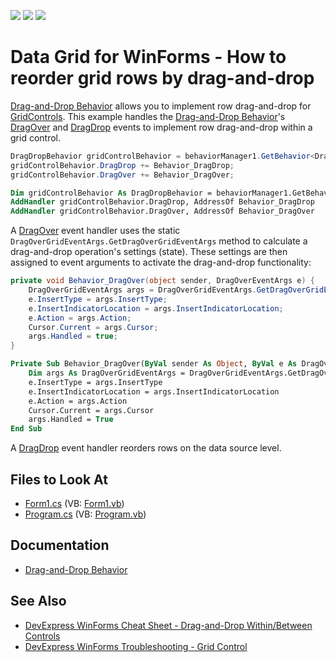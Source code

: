 <!-- default badges list -->
![](https://img.shields.io/endpoint?url=https://codecentral.devexpress.com/api/v1/VersionRange/128631130/17.2.4%2B)
[![](https://img.shields.io/badge/Open_in_DevExpress_Support_Center-FF7200?style=flat-square&logo=DevExpress&logoColor=white)](https://supportcenter.devexpress.com/ticket/details/E764)
[![](https://img.shields.io/badge/📖_How_to_use_DevExpress_Examples-e9f6fc?style=flat-square)](https://docs.devexpress.com/GeneralInformation/403183)
<!-- default badges end -->


# Data Grid for WinForms - How to reorder grid rows by drag-and-drop

[Drag-and-Drop Behavior](https://documentation.devexpress.com/WindowsForms/118656/Common-Features/Behaviors/Drag-And-Drop-Behavior) allows you to implement row drag-and-drop for [GridControls](https://docs.devexpress.com/WindowsForms/DevExpress.XtraGrid.GridControl). This example handles the [Drag-and-Drop Behavior](https://documentation.devexpress.com/WindowsForms/118656/Common-Features/Behaviors/Drag-And-Drop-Behavior)'s [DragOver](https://docs.devexpress.com/WindowsForms/DevExpress.Utils.DragDrop.DragDropEvents.DragOver) and [DragDrop](https://docs.devexpress.com/WindowsForms/DevExpress.Utils.DragDrop.DragDropEvents.DragDrop) events to implement row drag-and-drop within a grid control.

```cs
DragDropBehavior gridControlBehavior = behaviorManager1.GetBehavior<DragDropBehavior>(gridView);
gridControlBehavior.DragDrop += Behavior_DragDrop;
gridControlBehavior.DragOver += Behavior_DragOver;

```
```vb
Dim gridControlBehavior As DragDropBehavior = behaviorManager1.GetBehavior(Of DragDropBehavior)(Me.gridView1)
AddHandler gridControlBehavior.DragDrop, AddressOf Behavior_DragDrop
AddHandler gridControlBehavior.DragOver, AddressOf Behavior_DragOver
```


A [DragOver](https://docs.devexpress.com/WindowsForms/DevExpress.Utils.DragDrop.DragDropEvents.DragOver) event handler uses the static `DragOverGridEventArgs.GetDragOverGridEventArgs` method to calculate a drag-and-drop operation's settings (state). These settings are then assigned to event arguments to activate the drag-and-drop functionality:


```cs
private void Behavior_DragOver(object sender, DragOverEventArgs e) {
    DragOverGridEventArgs args = DragOverGridEventArgs.GetDragOverGridEventArgs(e);
    e.InsertType = args.InsertType;
    e.InsertIndicatorLocation = args.InsertIndicatorLocation;
    e.Action = args.Action;
    Cursor.Current = args.Cursor;
    args.Handled = true;
} 
```

```vb
Private Sub Behavior_DragOver(ByVal sender As Object, ByVal e As DragOverEventArgs)
    Dim args As DragOverGridEventArgs = DragOverGridEventArgs.GetDragOverGridEventArgs(e)
    e.InsertType = args.InsertType
    e.InsertIndicatorLocation = args.InsertIndicatorLocation
    e.Action = args.Action
    Cursor.Current = args.Cursor
    args.Handled = True
End Sub
```

A [DragDrop](https://docs.devexpress.com/WindowsForms/DevExpress.Utils.DragDrop.DragDropEvents.DragDrop) event handler reorders rows on the data source level.


<!-- default file list -->
## Files to Look At

* [Form1.cs](./CS/E764/Form1.cs) (VB: [Form1.vb](./VB/E764/Form1.vb))
* [Program.cs](./CS/E764/Program.cs) (VB: [Program.vb](./VB/E764/Program.vb))
<!-- default file list end -->

## Documentation
- [Drag-and-Drop Behavior](https://documentation.devexpress.com/WindowsForms/118656/Common-Features/Behaviors/Drag-And-Drop-Behavior)

## See Also

- [DevExpress WinForms Cheat Sheet - Drag-and-Drop Within/Between Controls](https://go.devexpress.com/CheatSheets_WinForms_Examples_T949086.aspx)
- [DevExpress WinForms Troubleshooting - Grid Control](https://go.devexpress.com/CheatSheets_WinForms_Examples_T934742.aspx)





